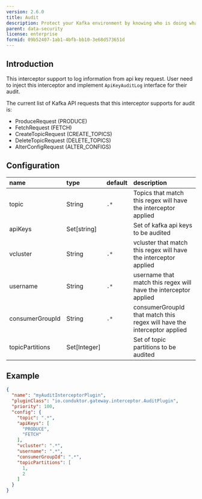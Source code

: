 ```yaml
---
version: 2.6.0
title: Audit
description: Protect your Kafka environment by knowing who is doing what in your Gateway.
parent: data-security
license: enterprise
formid: 09b52407-1ab1-4bfb-bb10-3e68d573651d
---
```


## Introduction

This interceptor support to log information from api key request. User need to inject this interceptor and
implement `ApiKeyAuditLog` interface for their audit.

The current list of Kafka API requests that this interceptor supports for audit is:

- ProduceRequest (PRODUCE)
- FetchRequest (FETCH)
- CreateTopicRequest (CREATE_TOPICS)
- DeleteTopicRequest (DELETE_TOPICS)
- AlterConfigRequest (ALTER_CONFIGS)

## Configuration

| name            | type         | default | description                                                             |
|:----------------|:-------------|:--------|:------------------------------------------------------------------------|
| topic           | String       | `.*`    | Topics that match this regex will have the interceptor applied          |
| apiKeys         | Set[string]  |         | Set of kafka api keys to be audited                                     |
| vcluster        | String       | `.*`    | vcluster that match this regex will have the interceptor applied        |
| username        | String       | `.*`    | username that match this regex will have the interceptor applied        |
| consumerGroupId | String       | `.*`    | consumerGroupId that match this regex will have the interceptor applied |
| topicPartitions | Set[Integer] |         | Set of topic partitions to be audited                                   |

## Example

```json
{
  "name": "myAuditInterceptorPlugin",
  "pluginClass": "io.conduktor.gateway.interceptor.AuditPlugin",
  "priority": 100,
  "config": {
    "topic": ".*",
    "apiKeys": [
      "PRODUCE",
      "FETCH"
    ],
    "vcluster": ".*",
    "username": ".*",
    "consumerGroupId": ".*",
    "topicPartitions": [
      1,
      2
    ]
  }
}
```